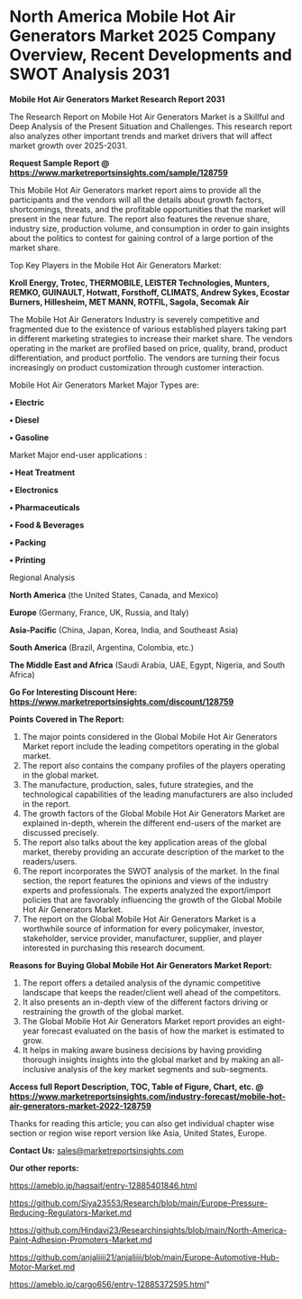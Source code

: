 # North America Mobile Hot Air Generators Market 2025 Company Overview, Recent Developments and SWOT Analysis 2031

<strong>Mobile Hot Air Generators Market Research Report 2031</strong>

The Research Report on Mobile Hot Air Generators Market is a Skillful and Deep Analysis of the Present Situation and Challenges. This research report also analyzes other important trends and market drivers that will affect market growth over 2025-2031.

<strong>Request Sample Report @ <a href=https://www.marketreportsinsights.com/sample/128759>https://www.marketreportsinsights.com/sample/128759</a></strong>

This Mobile Hot Air Generators market report aims to provide all the participants and the vendors will all the details about growth factors, shortcomings, threats, and the profitable opportunities that the market will present in the near future. The report also features the revenue share, industry size, production volume, and consumption in order to gain insights about the politics to contest for gaining control of a large portion of the market share.

Top Key Players in the Mobile Hot Air Generators Market:

<strong>Kroll Energy, Trotec, THERMOBILE, LEISTER Technologies, Munters, REMKO, GUINAULT, Hotwatt, Forsthoff, CLIMATS, Andrew Sykes, Ecostar Burners, Hillesheim, MET MANN, ROTFIL, Sagola, Secomak Air</strong>

The Mobile Hot Air Generators Industry is severely competitive and fragmented due to the existence of various established players taking part in different marketing strategies to increase their market share. The vendors operating in the market are profiled based on price, quality, brand, product differentiation, and product portfolio. The vendors are turning their focus increasingly on product customization through customer interaction.

Mobile Hot Air Generators Market Major Types are:

<strong>• Electric

• Diesel

• Gasoline</strong>

Market Major end-user applications :

<strong>• Heat Treatment

• Electronics

• Pharmaceuticals

• Food & Beverages

• Packing

• Printing</strong>

Regional Analysis

</u><strong><b>North America</b></strong> (the United States, Canada, and Mexico)

<strong><b>Europe </b></strong>(Germany, France, UK, Russia, and Italy)

<strong><b>Asia-Pacific</b></strong> (China, Japan, Korea, India, and Southeast Asia)

<strong><b>South America</b></strong> (Brazil, Argentina, Colombia, etc.)

<strong><b>The Middle East and Africa</b></strong> (Saudi Arabia, UAE, Egypt, Nigeria, and South Africa)

<strong>Go For Interesting Discount Here: <a href=https://www.marketreportsinsights.com/discount/128759>https://www.marketreportsinsights.com/discount/128759</a></strong>

<strong>Points Covered in The Report:</strong>
<ol>
  <li>The major points considered in the Global Mobile Hot Air Generators Market report include the leading competitors operating in the global market.</li>
  <li>The report also contains the company profiles of the players operating in the global market.</li>
  <li>The manufacture, production, sales, future strategies, and the technological capabilities of the leading manufacturers are also included in the report.</li>
  <li>The growth factors of the Global Mobile Hot Air Generators Market are explained in-depth, wherein the different end-users of the market are discussed precisely.</li>
  <li>The report also talks about the key application areas of the global market, thereby providing an accurate description of the market to the readers/users.</li>
  <li>The report incorporates the SWOT analysis of the market. In the final section, the report features the opinions and views of the industry experts and professionals. The experts analyzed the export/import policies that are favorably influencing the growth of the Global Mobile Hot Air Generators Market.</li>
  <li>The report on the Global Mobile Hot Air Generators Market is a worthwhile source of information for every policymaker, investor, stakeholder, service provider, manufacturer, supplier, and player interested in purchasing this research document.</li>
</ol>
<strong>Reasons for Buying Global Mobile Hot Air Generators Market Report:</strong>

<ol>
  <li>The report offers a detailed analysis of the dynamic competitive landscape that keeps the reader/client well ahead of the competitors.</li>
  <li>It also presents an in-depth view of the different factors driving or restraining the growth of the global market.</li>
  <li>The Global Mobile Hot Air Generators Market report provides an eight-year forecast evaluated on the basis of how the market is estimated to grow.</li>
  <li>It helps in making aware business decisions by having providing thorough insights insights into the global market and by making an all-inclusive analysis of the key market segments and sub-segments.</li>
</ol>
<strong>Access full Report Description, TOC, Table of Figure, Chart, etc. @ <a href=https://www.marketreportsinsights.com/industry-forecast/mobile-hot-air-generators-market-2022-128759>https://www.marketreportsinsights.com/industry-forecast/mobile-hot-air-generators-market-2022-128759</a></strong>


Thanks for reading this article; you can also get individual chapter wise section or region wise report version like Asia, United States, Europe.

<strong>Contact Us:</strong>
sales@marketreportsinsights.com

<strong>Our other reports:</strong>

<a href=https://ameblo.jp/haqsaif/entry-12885401846.html>https://ameblo.jp/haqsaif/entry-12885401846.html</a>

<a href=https://github.com/Siya23553/Research/blob/main/Europe-Pressure-Reducing-Regulators-Market.md>https://github.com/Siya23553/Research/blob/main/Europe-Pressure-Reducing-Regulators-Market.md</a>

<a href=https://github.com/Hindavi23/Researchinsights/blob/main/North-America-Paint-Adhesion-Promoters-Market.md>https://github.com/Hindavi23/Researchinsights/blob/main/North-America-Paint-Adhesion-Promoters-Market.md</a>

<a href=https://github.com/anjaliiii21/anjaliiii/blob/main/Europe-Automotive-Hub-Motor-Market.md>https://github.com/anjaliiii21/anjaliiii/blob/main/Europe-Automotive-Hub-Motor-Market.md</a>

<a href=https://ameblo.jp/cargo656/entry-12885372595.html>https://ameblo.jp/cargo656/entry-12885372595.html</a>"
